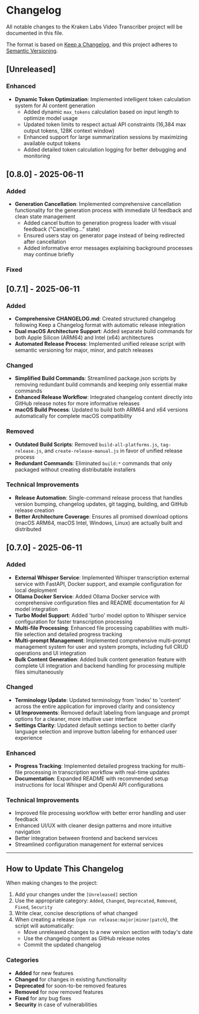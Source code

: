 # Changelog

All notable changes to the Kraken Labs Video Transcriber project will be documented in this file.

The format is based on [Keep a Changelog](https://keepachangelog.com/en/1.0.0/),
and this project adheres to [Semantic Versioning](https://semver.org/spec/v2.0.0.html).

## [Unreleased]

### Enhanced

-   **Dynamic Token Optimization**: Implemented intelligent token calculation system for AI content generation
    -   Added dynamic `max_tokens` calculation based on input length to optimize model usage
    -   Updated token limits to respect actual API constraints (16,384 max output tokens, 128K context window)
    -   Enhanced support for large summarization sessions by maximizing available output tokens
    -   Added detailed token calculation logging for better debugging and monitoring

## [0.8.0] - 2025-06-11

### Added

-   **Generation Cancellation**: Implemented comprehensive cancellation functionality for the generation process with immediate UI feedback and clean state management
    -   Added cancel button to generation progress loader with visual feedback ("Cancelling..." state)
    -   Ensured users stay on generator page instead of being redirected after cancellation
    -   Added informative error messages explaining background processes may continue briefly

### Fixed

## [0.7.1] - 2025-06-11

### Added

-   **Comprehensive CHANGELOG.md**: Created structured changelog following Keep a Changelog format with automatic release integration
-   **Dual macOS Architecture Support**: Added separate build commands for both Apple Silicon (ARM64) and Intel (x64) architectures
-   **Automated Release Process**: Implemented unified release script with semantic versioning for major, minor, and patch releases

### Changed

-   **Simplified Build Commands**: Streamlined package.json scripts by removing redundant build commands and keeping only essential make commands
-   **Enhanced Release Workflow**: Integrated changelog content directly into GitHub release notes for more informative releases
-   **macOS Build Process**: Updated to build both ARM64 and x64 versions automatically for complete macOS compatibility

### Removed

-   **Outdated Build Scripts**: Removed `build-all-platforms.js`, `tag-release.js`, and `create-release-manual.js` in favor of unified release process
-   **Redundant Commands**: Eliminated `build:*` commands that only packaged without creating distributable installers

### Technical Improvements

-   **Release Automation**: Single-command release process that handles version bumping, changelog updates, git tagging, building, and GitHub release creation
-   **Better Architecture Coverage**: Ensures all promised download options (macOS ARM64, macOS Intel, Windows, Linux) are actually built and distributed

## [0.7.0] - 2025-06-11

### Added

-   **External Whisper Service**: Implemented Whisper transcription external service with FastAPI, Docker support, and example configuration for local deployment
-   **Ollama Docker Service**: Added Ollama Docker service with comprehensive configuration files and README documentation for AI model integration
-   **Turbo Model Support**: Added 'turbo' model option to Whisper service configuration for faster transcription processing
-   **Multi-file Processing**: Enhanced file processing capabilities with multi-file selection and detailed progress tracking
-   **Multi-prompt Management**: Implemented comprehensive multi-prompt management system for user and system prompts, including full CRUD operations and UI integration
-   **Bulk Content Generation**: Added bulk content generation feature with complete UI integration and backend handling for processing multiple files simultaneously

### Changed

-   **Terminology Update**: Updated terminology from 'index' to 'content' across the entire application for improved clarity and consistency
-   **UI Improvements**: Removed default labeling from language and prompt options for a cleaner, more intuitive user interface
-   **Settings Clarity**: Updated default settings section to better clarify language selection and improve button labeling for enhanced user experience

### Enhanced

-   **Progress Tracking**: Implemented detailed progress tracking for multi-file processing in transcription workflow with real-time updates
-   **Documentation**: Expanded README with recommended setup instructions for local Whisper and OpenAI API configurations

### Technical Improvements

-   Improved file processing workflow with better error handling and user feedback
-   Enhanced UI/UX with cleaner design patterns and more intuitive navigation
-   Better integration between frontend and backend services
-   Streamlined configuration management for external services

---

## How to Update This Changelog

When making changes to the project:

1. Add your changes under the `[Unreleased]` section
2. Use the appropriate category: `Added`, `Changed`, `Deprecated`, `Removed`, `Fixed`, `Security`
3. Write clear, concise descriptions of what changed
4. When creating a release (`npm run release:major|minor|patch`), the script will automatically:
    - Move unreleased changes to a new version section with today's date
    - Use the changelog content as GitHub release notes
    - Commit the updated changelog

### Categories

-   **Added** for new features
-   **Changed** for changes in existing functionality
-   **Deprecated** for soon-to-be removed features
-   **Removed** for now removed features
-   **Fixed** for any bug fixes
-   **Security** in case of vulnerabilities
